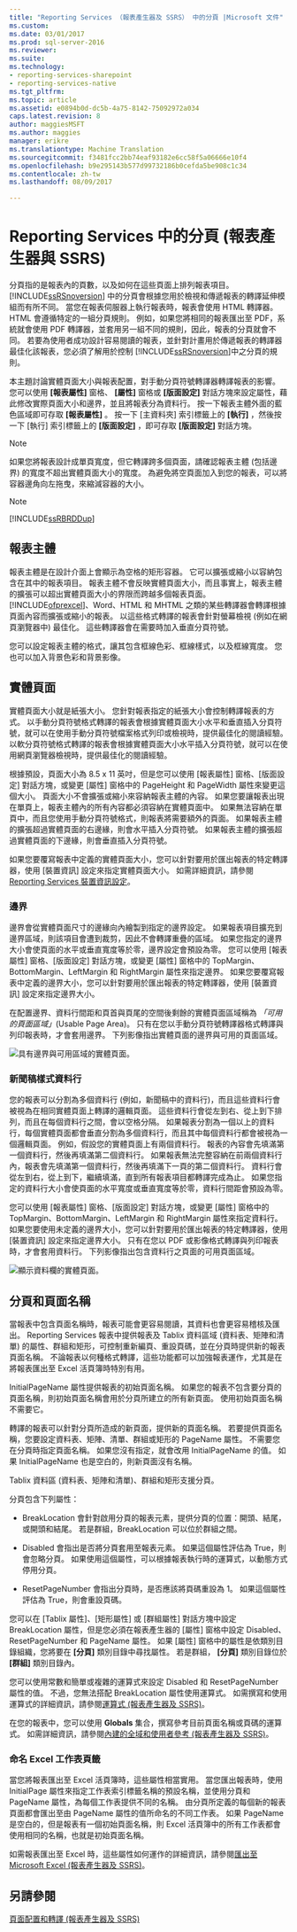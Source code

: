 ```yaml
---
title: "Reporting Services （報表產生器及 SSRS） 中的分頁 |Microsoft 文件"
ms.custom: 
ms.date: 03/01/2017
ms.prod: sql-server-2016
ms.reviewer: 
ms.suite: 
ms.technology:
- reporting-services-sharepoint
- reporting-services-native
ms.tgt_pltfrm: 
ms.topic: article
ms.assetid: e0894b0d-dc5b-4a75-8142-75092972a034
caps.latest.revision: 8
author: maggiesMSFT
ms.author: maggies
manager: erikre
ms.translationtype: Machine Translation
ms.sourcegitcommit: f3481fcc2bb74eaf93182e6cc58f5a06666e10f4
ms.openlocfilehash: b9e295143b577d99732186b0cefda5be908c1c34
ms.contentlocale: zh-tw
ms.lasthandoff: 08/09/2017

---
```

# <a name="pagination-in-reporting-services-report-builder--and-ssrs"></a>Reporting Services 中的分頁 (報表產生器與 SSRS)
  分頁指的是報表內的頁數，以及如何在這些頁面上排列報表項目。 [!INCLUDE[ssRSnoversion](../../includes/ssrsnoversion-md.md)] 中的分頁會根據您用於檢視和傳遞報表的轉譯延伸模組而有所不同。 當您在報表伺服器上執行報表時，報表會使用 HTML 轉譯器。 HTML 會遵循特定的一組分頁規則。 例如，如果您將相同的報表匯出至 PDF，系統就會使用 PDF 轉譯器，並套用另一組不同的規則，因此，報表的分頁就會不同。 若要為使用者成功設計容易閱讀的報表，並針對計畫用於傳遞報表的轉譯器最佳化該報表，您必須了解用於控制 [!INCLUDE[ssRSnoversion](../../includes/ssrsnoversion-md.md)]中之分頁的規則。  
  
 本主題討論實體頁面大小與報表配置，對手動分頁符號轉譯器轉譯報表的影響。 您可以使用 **[報表屬性]** 窗格、 **[屬性]** 窗格或 **[版面設定]** 對話方塊來設定屬性，藉此修改實際頁面大小和邊界，並且將報表分為資料行。 按一下報表主體外面的藍色區域即可存取 **[報表屬性]** 。 按一下 [主資料夾] 索引標籤上的 **[執行]** ，然後按一下 [執行] 索引標籤上的 **[版面設定]** ，即可存取 **[版面設定]** 對話方塊。  
  
> [!NOTE]  
>  如果您將報表設計成單頁寬度，但它轉譯跨多個頁面，請確認報表主體 (包括邊界) 的寬度不超出實體頁面大小的寬度。 為避免將空頁面加入到您的報表，可以將容器邊角向左拖曳，來縮減容器的大小。  
  
> [!NOTE]  
>  [!INCLUDE[ssRBRDDup](../../includes/ssrbrddup-md.md)]  
  
## <a name="the-report-body"></a>報表主體  
 報表主體是在設計介面上會顯示為空格的矩形容器。 它可以擴張或縮小以容納包含在其中的報表項目。 報表主體不會反映實體頁面大小，而且事實上，報表主體的擴張可以超出實體頁面大小的界限而跨越多個報表頁面。 [!INCLUDE[ofprexcel](../../includes/ofprexcel-md.md)]、Word、HTML 和 MHTML 之類的某些轉譯器會轉譯根據頁面內容而擴張或縮小的報表。 以這些格式轉譯的報表會針對螢幕檢視 (例如在網頁瀏覽器中) 最佳化。 這些轉譯器會在需要時加入垂直分頁符號。  
  
 您可以設定報表主體的格式，讓其包含框線色彩、框線樣式，以及框線寬度。 您也可以加入背景色彩和背景影像。  
  
## <a name="the-physical-page"></a>實體頁面  
 實體頁面大小就是紙張大小。 您針對報表指定的紙張大小會控制轉譯報表的方式。 以手動分頁符號格式轉譯的報表會根據實體頁面大小水平和垂直插入分頁符號，就可以在使用手動分頁符號檔案格式列印或檢視時，提供最佳化的閱讀經驗。 以軟分頁符號格式轉譯的報表會根據實體頁面大小水平插入分頁符號，就可以在使用網頁瀏覽器檢視時，提供最佳化的閱讀經驗。  
  
 根據預設，頁面大小為 8.5 x 11 英吋，但是您可以使用 [報表屬性] 窗格、[版面設定] 對話方塊，或變更 [屬性] 窗格中的 PageHeight 和 PageWidth 屬性來變更這個大小。 頁面大小不會擴張或縮小來容納報表主體的內容。 如果您要讓報表出現在單頁上，報表主體內的所有內容都必須容納在實體頁面中。 如果無法容納在單頁中，而且您使用手動分頁符號格式，則報表將需要額外的頁面。 如果報表主體的擴張超過實體頁面的右邊緣，則會水平插入分頁符號。 如果報表主體的擴張超過實體頁面的下邊緣，則會垂直插入分頁符號。  
  
 如果您要覆寫報表中定義的實體頁面大小，您可以針對要用於匯出報表的特定轉譯器，使用 [裝置資訊] 設定來指定實體頁面大小。 如需詳細資訊，請參閱 [Reporting Services 裝置資訊設定](http://go.microsoft.com/fwlink/?LinkId=102515)。  
  
### <a name="margins"></a>邊界  
 邊界會從實體頁面尺寸的邊緣向內繪製到指定的邊界設定。 如果報表項目擴充到邊界區域，則該項目會遭到裁剪，因此不會轉譯重疊的區域。 如果您指定的邊界大小會使頁面的水平或垂直寬度等於零，邊界設定會預設為零。 您可以使用 [報表屬性] 窗格、[版面設定] 對話方塊，或變更 [屬性] 窗格中的 TopMargin、BottomMargin、LeftMargin 和 RightMargin 屬性來指定邊界。 如果您要覆寫報表中定義的邊界大小，您可以針對要用於匯出報表的特定轉譯器，使用 [裝置資訊] 設定來指定邊界大小。  
  
 在配置邊界、資料行間距和頁首與頁尾的空間後剩餘的實體頁面區域稱為 *「可用的頁面區域」*(Usable Page Area)。 只有在您以手動分頁符號轉譯器格式轉譯與列印報表時，才會套用邊界。 下列影像指出實體頁面的邊界與可用的頁面區域。  
  
 ![具有邊界與可用區域的實體頁面。](../../reporting-services/report-design/media/rspagemargins.gif "邊界與可用區域的實體頁面。")  
  
### <a name="newsletter-style-columns"></a>新聞稿樣式資料行  
 您的報表可以分割為多個資料行 (例如，新聞稿中的資料行)，而且這些資料行會被視為在相同實體頁面上轉譯的邏輯頁面。 這些資料行會從左到右、從上到下排列，而且在每個資料行之間，會以空格分隔。 如果報表分割為一個以上的資料行，每個實體頁面都會垂直分割為多個資料行，而且其中每個資料行都會被視為一個邏輯頁面。 例如，假設您的實體頁面上有兩個資料行。 報表的內容會先填滿第一個資料行，然後再填滿第二個資料行。 如果報表無法完整容納在前兩個資料行內，報表會先填滿第一個資料行，然後再填滿下一頁的第二個資料行。 資料行會從左到右，從上到下，繼續填滿，直到所有報表項目都轉譯完成為止。 如果您指定的資料行大小會使頁面的水平寬度或垂直寬度等於零，資料行間距會預設為零。  
  
 您可以使用 [報表屬性] 窗格、[版面設定] 對話方塊，或變更 [屬性] 窗格中的 TopMargin、BottomMargin、LeftMargin 和 RightMargin 屬性來指定資料行。 如果您要使用未定義的邊界大小，您可以針對要用於匯出報表的特定轉譯器，使用 [裝置資訊] 設定來指定邊界大小。 只有在您以 PDF 或影像格式轉譯與列印報表時，才會套用資料行。 下列影像指出包含資料行之頁面的可用頁面區域。  
  
 ![顯示資料欄的實體頁面。](../../reporting-services/report-design/media/rspagecolumns.gif "顯示資料欄的實體頁面。")  
  
## <a name="page-breaks-and-page-names"></a>分頁和頁面名稱  
 當報表中包含頁面名稱時，報表可能會更容易閱讀，其資料也會更容易稽核及匯出。 Reporting Services 報表中提供報表及 Tablix 資料區域 (資料表、矩陣和清單) 的屬性、群組和矩形，可控制重新編頁、重設頁碼，並在分頁時提供新的報表頁面名稱。 不論報表以何種格式轉譯，這些功能都可以加強報表運作，尤其是在將報表匯出至 Excel 活頁簿時特別有用。  
  
 InitialPageName 屬性提供報表的初始頁面名稱。 如果您的報表不包含要分頁的頁面名稱，則初始頁面名稱會用於分頁所建立的所有新頁面。 使用初始頁面名稱不需要它。  
  
 轉譯的報表可以針對分頁所造成的新頁面，提供新的頁面名稱。 若要提供頁面名稱，您要設定資料表、矩陣、清單、群組或矩形的 PageName 屬性。 不需要您在分頁時指定頁面名稱。 如果您沒有指定，就會改用 InitialPageName 的值。 如果 InitialPageName 也是空白的，則新頁面沒有名稱。  
  
 Tablix 資料區 (資料表、矩陣和清單)、群組和矩形支援分頁。  
  
 分頁包含下列屬性：  
  
-   BreakLocation 會針對啟用分頁的報表元素，提供分頁的位置：開頭、結尾，或開頭和結尾。 若是群組，BreakLocation 可以位於群組之間。  
  
-   Disabled 會指出是否將分頁套用至報表元素。 如果這個屬性評估為 True，則會忽略分頁。 如果使用這個屬性，可以根據報表執行時的運算式，以動態方式停用分頁。  
  
-   ResetPageNumber 會指出分頁時，是否應該將頁碼重設為 1。 如果這個屬性評估為 True，則會重設頁碼。  
  
 您可以在 [Tablix 屬性]、[矩形屬性] 或 [群組屬性] 對話方塊中設定 BreakLocation 屬性，但是您必須在報表產生器的 [屬性] 窗格中設定 Disabled、ResetPageNumber 和 PageName 屬性。 如果 [屬性] 窗格中的屬性是依類別目錄組織，您將要在 **[分頁]** 類別目錄中尋找屬性。 若是群組， **[分頁]** 類別目錄位於 **[群組]** 類別目錄內。  
  
 您可以使用常數和簡單或複雜的運算式來設定 Disabled 和 ResetPageNumber 屬性的值。 不過，您無法搭配 BreakLocation 屬性使用運算式。 如需撰寫和使用運算式的詳細資訊，請參閱[運算式 &#40;報表產生器及 SSRS&#41;](../../reporting-services/report-design/expressions-report-builder-and-ssrs.md)。  
  
 在您的報表中，您可以使用 **Globals** 集合，撰寫參考目前頁面名稱或頁碼的運算式。 如需詳細資訊，請參閱[內建的全域和使用者參考 &#40;報表產生器及 SSRS&#41;](../../reporting-services/report-design/built-in-collections-built-in-globals-and-users-references-report-builder.md)。  
  
### <a name="naming-excel-worksheet-tabs"></a>命名 Excel 工作表頁籤  
 當您將報表匯出至 Excel 活頁簿時，這些屬性相當實用。 當您匯出報表時，使用 InitialPage 屬性來指定工作表索引標籤名稱的預設名稱，並使用分頁和 PageName 屬性，為每個工作表提供不同的名稱。 由分頁所定義的每個新的報表頁面都會匯出至由 PageName 屬性的值所命名的不同工作表。 如果 PageName 是空白的，但是報表有一個初始頁面名稱，則 Excel 活頁簿中的所有工作表都會使用相同的名稱，也就是初始頁面名稱。  
  
 如需報表匯出至 Excel 時，這些屬性如何運作的詳細資訊，請參閱[匯出至 Microsoft Excel &#40;報表產生器及 SSRS&#41;](../../reporting-services/report-builder/exporting-to-microsoft-excel-report-builder-and-ssrs.md)。  
  
## <a name="see-also"></a>另請參閱  
 [頁面配置和轉譯 &#40;報表產生器及 SSRS&#41;](../../reporting-services/report-design/page-layout-and-rendering-report-builder-and-ssrs.md)  
  
  
